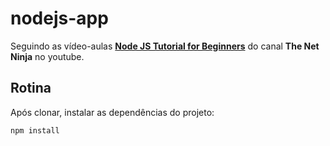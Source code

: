 # nodejs-app
Seguindo as vídeo-aulas [__Node JS Tutorial for Beginners__](https://www.youtube.com/watch?v=w-7RQ46RgxU&list=PL4cUxeGkcC9gcy9lrvMJ75z9maRw4byYp) do canal __The Net Ninja__ no youtube.

## Rotina

Após clonar, instalar as dependências do projeto:
```bash
npm install
```
